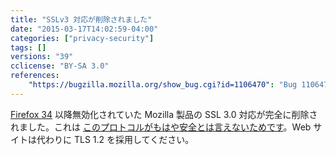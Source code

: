 ```yaml
---
title: "SSLv3 対応が削除されました"
date: "2015-03-17T14:02:59-04:00"
categories: ["privacy-security"]
tags: []
versions: "39"
cclicense: "BY-SA 3.0"
references:
    "https://bugzilla.mozilla.org/show_bug.cgi?id=1106470": "Bug 1106470 - Drop SSLv3 support entirely"
---
```

[Firefox 34](http://www.fxsitecompat.com/ja/versions/34/) 以降無効化されていた Mozilla 製品の SSL 3.0 対応が完全に削除されました。これは [このプロトコルがもはや安全とは言えないためです](https://blog.mozilla.org/security/2014/10/14/the-poodle-attack-and-the-end-of-ssl-3-0/)。Web サイトは代わりに TLS 1.2 を採用してください。
